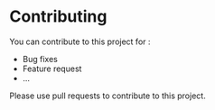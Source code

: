Contributing
============

You can contribute to this project for :

- Bug fixes
- Feature request
- ...

Please use pull requests to contribute to this project.